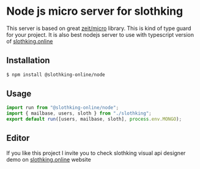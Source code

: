 # Node js micro server for slothking

This server is based on great [zeit/micro](https://github.com/zeit/micro) library. This is kind of type guard for your project. It is also best nodejs server to use with typescript version of [slothking.online](https://slothking.online)

## Installation

```sh
$ npm install @slothking-online/node
```

## Usage

```ts
import run from "@slothking-online/node";
import { mailbase, users, sloth } from "./slothking";
export default run([users, mailbase, sloth], process.env.MONGO);
```

## Editor

If you like this project I invite you to check slothking visual api designer demo on  [slothking.online](https://slothking.online) website
